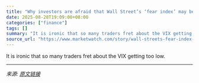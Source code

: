 ```yaml
---
title: "Why investors are afraid that Wall Street’s ‘fear index’ may be too low"
date: 2025-08-28T19:09:00+08:00
categories: ["finance"]
tags: []
summary: "It is ironic that so many traders fret about the VIX getting too low."
source_url: "https://www.marketwatch.com/story/wall-streets-fear-index-may-be-hitting-new-highs-but-investors-dont-need-to-be-scared-ede4cc26?mod=mw_rss_topstories"
---
```


It is ironic that so many traders fret about the VIX getting too low.

---

*来源: [原文链接](https://www.marketwatch.com/story/wall-streets-fear-index-may-be-hitting-new-highs-but-investors-dont-need-to-be-scared-ede4cc26?mod=mw_rss_topstories)*
